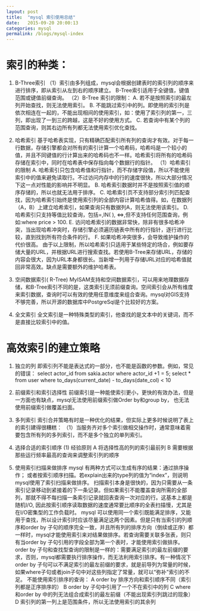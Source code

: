 ```yaml
---
layout: post
title:  "mysql 索引使用总结"
date:   2015-09-20 20:00:13
categories: mysql
permalink: /blogs/mysql-index
---
```


#  索引的种类：
1. B-Three索引
    （1）索引由多列组成，mysql会根据创建表时的索引列的顺序来进行排序，即从索引从左到右的顺序建立。
             B-Tree索引适用于全键值，键值范围或键值前缀查询。
     （2）B-Tree 索引的限制：
              A. 若不是按照索引的最左列开始查找，则无法使用索引。
              B. 不能跳过索引中的列。即使用的索引列是依次相连在一起的，不能出现相间的使用索引，如：使用了索引列的第一，三列，即出现了一到三的跨越，这是不好的使用方式。
              C. 若查询中有某个列的范围查询，则其右边所有列都无法使用索引优化查找。
              
2. 哈希索引
    基于哈希表实现，只有精确匹配索引所有列的查询才有效。对于每一行数据，存储引擎都会对所有的索引计算一个哈希码，哈希吗是一个较小的值，并且不同键值的行计算出来的哈希码也不一样。哈希索引将所有的哈希码存储在索引中，同时在哈希表中保存指向每个数据行的指针。
    （1）哈希索引的限制
          A. 哈希索引只包含哈希值和行指针，而不存储字段值，所以不能使用索引中的值来避免读取行。不过访问内存中的行的速度很快，所以大部分情况下这一点对性能的影响并不明显。
          B. 哈希索引数据时并不是按照索引值的顺序存储的，所以也就无法用于排序。
          C. 哈希索引页不支持部分索引列匹配查找，因为哈希索引始终是使用索引列的全部内容计算哈希值得。如，在数据列（A，B）上建立哈希索引，如果查询只有数据列A，则无法使用该索引。
          D. 哈希索引只支持等值比较查询，包括=,IN( ), <=>,但不支持任何范围查询，例如:where price > 100.
          E. 访问哈希索引的数据非常快，除非有很多哈希冲突，当出现哈希冲突时，存储引擎必须遍历链表中所有的行指针，逐行进行比较，直到找到所有符合条件的行。
          F. 如果哈希冲突很多，会导致维护操作的代价很高。
     由于以上限制，所以哈希索引只适用于某些特定的场合，例如要存储大量的URL，并根据URL进行搜索查找。若使用B-Tree来存储URL，存储的内容会很大，因为URL本身都很长。当新增一列用于存储URL对应的哈希值就回非常高效。缺点是需要额外的维护哈希表。
3. 空间数据索引( R-Tree)
MyISAM支持和空间数据索引，可以用来地理数据存储，和B-Tree索引不同的是，这类索引无须前缀查询。空间索引会从所有维度来索引数据，查询时可以有效的使用任意维度来组合查询。mysql对GIS支持不够完善，所以开源的数据库中PostgreSql是个比较好的方案。
          
4. 全文索引
全文索引是一种特殊类型的索引，他查找的是文本中的关键词，而不是直接比较索引中的值。

#  高效索引的建立策略
 1. 独立的列
     即索引列不能是表达式的一部分，也不能是函数的参数。例如，常见的错误：
    select actor_id from sakia.actor where actor_id +1 = 5;
    select * from user where to_days(current_date) - to_days(date_col) < 10
 2. 前缀索引和索引选择性
    前缀索引是一种能使索引更小，更快的有效办法，但是一方面也有缺点，mysql无法使用前缀索引做Order by和group by，
也无法使用前缀索引做覆盖扫面。
3. 多列索引
    索引合并策略有时是一种优化的结果，但实际上更多时候说明了表上的索引建得很糟糕：
    （1）当服务齐对多个索引做相交操作时，通常意味着需要包含所有列的多列索引，而不是多个独立的单列索引。
 
  4. 选择合适的索引顺序
     (1) 经验原则
          A  将选择性高的列的索引最前列
          B  需要根据那些运行频率最高的查询来调整索引列的顺序
5. 使用索引扫描来做排序
    mysql 有两种方式可以生成有序的结果：通过排序操作； 或者按索引顺序扫描。若explain出来的type列的值为“index”，则说明mysql使用了索引扫描来做排序。
    扫描索引本身是很快的，因为只需要从一条索引记录移动到紧接着的下一条记录。但如果索引不能覆盖查询所需的全部列，那就不得不每扫描一条索引记录就回表查询一次对应的行。这基本上都是随机I/O, 因此按索引顺序读取数据的速度通常要比顺序的全表扫描慢，尤其是在I/O密集型的工作负载时。
    mysql 可以使用同一个索引既能满足排序，又能用于查找，所以设计索引时应该尽量满足这两个因素。但是只有当索引的列顺序和order by 子句的顺序完全一致，并且所有列的排序方向（倒续或正序）都一样时，mysql才能使用索引来对结果做排序。若查询需要关联多张表，则只有当order by 子句引用的字段全部为第一个表时，才能使用索引做排序。order by 子句和查找型查询的限制是一样的：需要满足索引的最左前缀的要求，否则，mysql都需要执行排序操作，而无法利用索引排序。有一种情况下order by 子句可以不满足索引的最左前缀的要求，就是前导列为常量的时候，如果where子句或者join子句中对这些列指定了常量，就可以“弥补”索引的不足。
    不能使用索引排序的查询：
     A order by 排序方向和索引顺序不同（索引列都是正序排序的）
     B  order by 子句中引用了一个不在索引中的列
     C where 和order by 中的列无法组合成索引的最左前缀（不能出现索引列跳过的现象）
     D  索引列的第一列上是范围条件，所以无法使用索引的其余列


